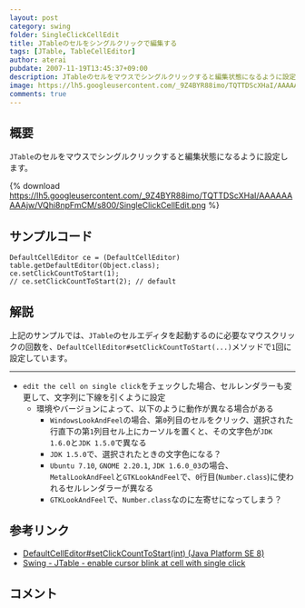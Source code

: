 ```yaml
---
layout: post
category: swing
folder: SingleClickCellEdit
title: JTableのセルをシングルクリックで編集する
tags: [JTable, TableCellEditor]
author: aterai
pubdate: 2007-11-19T13:45:37+09:00
description: JTableのセルをマウスでシングルクリックすると編集状態になるように設定します。
image: https://lh5.googleusercontent.com/_9Z4BYR88imo/TQTTDScXHaI/AAAAAAAAAjw/VQhi8npFmCM/s800/SingleClickCellEdit.png
comments: true
---
```

## 概要
`JTable`のセルをマウスでシングルクリックすると編集状態になるように設定します。

{% download https://lh5.googleusercontent.com/_9Z4BYR88imo/TQTTDScXHaI/AAAAAAAAAjw/VQhi8npFmCM/s800/SingleClickCellEdit.png %}

## サンプルコード
<pre class="prettyprint"><code>DefaultCellEditor ce = (DefaultCellEditor) table.getDefaultEditor(Object.class);
ce.setClickCountToStart(1);
// ce.setClickCountToStart(2); // default
</code></pre>

## 解説
上記のサンプルでは、`JTable`のセルエディタを起動するのに必要なマウスクリックの回数を、`DefaultCellEditor#setClickCountToStart(...)`メソッドで`1`回に設定しています。

- - - -
- `edit the cell on single click`をチェックした場合、セルレンダラーも変更して、文字列に下線を引くように設定
    - 環境やバージョンによって、以下のように動作が異なる場合がある
        - `WindowsLookAndFeel`の場合、第`0`列目のセルをクリック、選択された行直下の第`1`列目セル上にカーソルを置くと、その文字色が`JDK 1.6.0`と`JDK 1.5.0`で異なる
        - `JDK 1.5.0`で、選択されたときの文字色になる？
        - `Ubuntu 7.10`, `GNOME 2.20.1`, `JDK 1.6.0_03`の場合、`MetalLookAndFeel`と`GTKLookAndFeel`で、`0`行目(`Number.class`)に使われるセルレンダラーが異なる
        - `GTKLookAndFeel`で、`Number.class`なのに左寄せになってしまう？

<!-- dummy comment line for breaking list -->

## 参考リンク
- [DefaultCellEditor#setClickCountToStart(int) (Java Platform SE 8)](https://docs.oracle.com/javase/jp/8/docs/api/javax/swing/DefaultCellEditor.html#setClickCountToStart-int-)
- [Swing - JTable - enable cursor blink at cell with single click](https://community.oracle.com/thread/1367289)

<!-- dummy comment line for breaking list -->

## コメント
